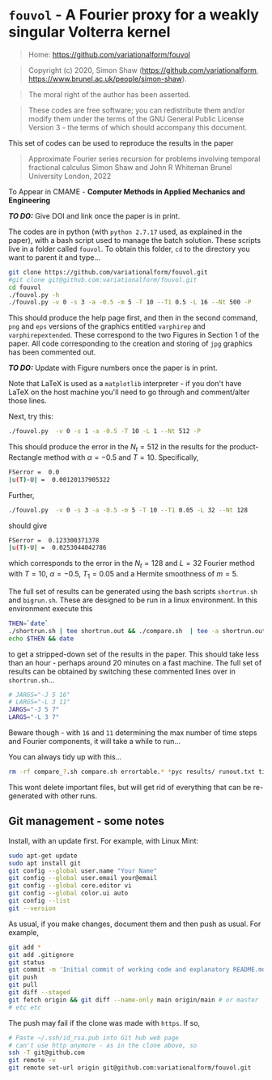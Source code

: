 # `fouvol` - A Fourier proxy for a weakly singular Volterra kernel

>Home:
https://github.com/variationalform/fouvol

>Copyright (c) 2020, Simon Shaw
(https://github.com/variationalform, https://www.brunel.ac.uk/people/simon-shaw).

>The moral right of the author has been asserted.

>These codes are free software; you can redistribute them and/or
modify them under the terms of the GNU General Public License Version 3 - the terms of which should accompany this document.

This set of codes can be used to reproduce the results in the paper

>Approximate Fourier series recursion for problems
involving temporal fractional calculus
Simon Shaw and John R Whiteman
Brunel University London, 2022

To Appear in CMAME - **Computer Methods in Applied Mechanics and Engineering**

**_*TO DO:*_** Give DOI and link once the paper is in print.

The codes are in python  (with `python 2.7.17` used, as explained in the paper), with a bash script used to manage the batch solution. These scripts live in a folder called `fouvol`. To obtain this folder, `cd` to the directory you want to parent it and type...

```bash
git clone https://github.com/variationalform/fouvol.git
#git clone git@github.com:variationalform/fouvol.git
cd fouvol
./fouvol.py -h
./fouvol.py -v 0 -s 3 -a -0.5 -m 5 -T 10 --T1 0.5 -L 16 --Nt 500 -P
```

This should produce the  help page first, and then in the second command, `png` and `eps` versions of the graphics entitled `varphirep` and  `varphirepextended`. These correspond to the two Figures in Section 1 of the paper. All code corresponding to the creation and storing of `jpg` graphics has been commented out.

**_*TO DO:*_** Update with Figure numbers once the paper is in print.

Note that LaTeX is used as a `matplotlib` interpreter - if you  don't have LaTeX on the host machine you'll need to go through and comment/alter those lines. 

Next, try this:

```bash
./fouvol.py  -v 0 -s 1 -a -0.5 -T 10 -L 1 --Nt 512 -P
```
This should produce the error in the $N_t = 512$ in the results for the product-Rectangle method with $\alpha = −0.5$ and $T = 10$. Specifically,

```bash
FSerror =  0.0
|u(T)-U| =  0.00120137905322
```
Further,
```bash
./fouvol.py  -v 0 -s 3 -a -0.5 -m 5 -T 10 --T1 0.05 -L 32 --Nt 128
```

should give

```bash
FSerror =  0.123300371378
|u(T)-U| =  0.0253044042786
```
which corresponds to the error in the $N_t = 128$ and $L=32$ Fourier
method with $T = 10$, $\alpha = −0.5$, $T_1 = 0.05$ and a Hermite smoothness of $m = 5$.

The full set of results can be generated using the bash scripts `shortrun.sh` and `bigrun.sh`. These are designed to be run in a linux environment. In this environment execute this

```bash
THEN=`date`
./shortrun.sh | tee shortrun.out && ./compare.sh  | tee -a shortrun.out 
echo $THEN && date
```

to get a stripped-down set of the results in the paper. This should take less than an hour - perhaps around 20 minutes on a fast machine. The full set of results can be obtained by switching these commented lines over in `shortrun.sh`...

```bash
# JARGS="-J 5 16"
# LARGS="-L 3 11"
JARGS="-J 5 7"
LARGS="-L 3 7"
```
Beware though - with `16` and `11` determining the max number of time steps and Fourier components, it will take a while to run...

You can always tidy up with this...

```bash
rm -rf compare_?.sh compare.sh errortable.* *pyc results/ runout.txt timestable.* *.eps *.png *.txt *.out
```
This wont delete important files, but will get rid of everything that can be re-generated with other runs.

## Git management - some notes

Install, with an update first. For example, with Linux Mint:

```bash
sudo apt-get update
sudo apt install git
git config --global user.name "Your Name"
git config --global user.email your@email
git config --global core.editor vi
git config --global color.ui auto
git config --list
git --version
```

As usual, if you make changes, document them and then push as usual. For example,

```bash
git add *
git add .gitignore 
git status
git commit -m 'Initial commit of working code and explanatory README.md'
git push
git pull
git diff --staged
git fetch origin && git diff --name-only main origin/main # or master
# etc etc
```
The push may fail if the clone was made with `https`. If so,

```bash
# Paste ~/.ssh/id_rsa.pub into Git hub web page
# can't use http anymore - as in the clone above, so
ssh -T git@github.com
git remote -v
git remote set-url origin git@github.com:variationalform/fouvol.git
```
